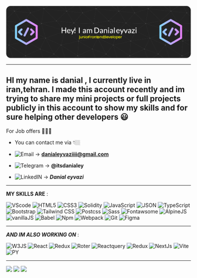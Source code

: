 ![GitHub Readme](https://github.com/danialeyz/danialeyz/blob/main/github-header-image-4.png)

-------------------
HI my name is danial , I currently live in iran,tehran. 
I made this account recently and im trying to share my mini projects or full projects publicly in this account to show my skills and
for sure helping other developers 😃
----------
For Job offers 👨🏻‍💻

- You can contact me via 👇🏼

- ![Email](https://img.shields.io/badge/Gmail-D14836?style=for-the-badge&logo=gmail&logoColor=white) → **danialeyvaziiii@gmail.com**

- ![Telegram](https://img.shields.io/badge/Telegram-2CA5E0?style=for-the-badge&logo=telegram&logoColor=white) → **@itsdanialey**

- ![LinkedIN](https://img.shields.io/badge/LinkedIn-0077B5?style=for-the-badge&logo=linkedin&logoColor=white) → ***Danial eyvazi***


-------------------
****MY SKILLS ARE**** :

![VScode](https://img.shields.io/badge/VSCode-0078D4?style=for-the-badge&logo=visual%20studio%20code&logoColor=white)
![HTML5](https://img.shields.io/badge/HTML5-E34F26?style=for-the-badge&logo=html5&logoColor=white)
![CSS3](https://img.shields.io/badge/CSS3-1572B6?style=for-the-badge&logo=css3&logoColor=white)
![Solidity](https://img.shields.io/badge/Solidity-e6e6e6?style=for-the-badge&logo=solidity&logoColor=black)
![JavaScript](https://img.shields.io/badge/JavaScript-323330?style=for-the-badge&logo=javascript&logoColor=F7DF1E)
![JSON](https://img.shields.io/badge/json-5E5C5C?style=for-the-badge&logo=json&logoColor=white)
![TypeScript](https://img.shields.io/badge/TypeScript-3178C6?logo=TypeScript&logoColor=white&style=for-the-badge)
![Bootstrap](https://img.shields.io/badge/Bootstrap-563D7C?style=for-the-badge&logo=bootstrap&logoColor=white)
![Tailwind CSS](https://img.shields.io/badge/Tailwind_CSS-38B2AC?style=for-the-badge&logo=tailwind-css&logoColor=white)
![Postcss](https://img.shields.io/badge/postcss-DD3A0A?style=for-the-badge&logo=postcss&logoColor=white)
![Sass](https://img.shields.io/badge/Sass-CC6699?style=for-the-badge&logo=sass&logoColor=white)
![Fontawsome](https://img.shields.io/badge/Font_Awesome-339AF0?style=for-the-badge&logo=fontawesome&logoColor=white)
![AlpineJS](https://img.shields.io/badge/Alpine%20JS-8BC0D0?style=for-the-badge&logo=alpinedotjs&logoColor=black)
![vanillaJS](https://img.shields.io/badge/vanillaJs-3178C6?logo=VanillaJs&logoColor=white&style=for-the-badge)
![Babel](https://img.shields.io/badge/Babel-F9DC3E?style=for-the-badge&logo=babel&logoColor=white)
![Npm](https://img.shields.io/badge/npm-CB3837?style=for-the-badge&logo=npm&logoColor=white)
![Webpack](https://img.shields.io/badge/Webpack-8DD6F9?style=for-the-badge&logo=Webpack&logoColor=white)
![Git](https://img.shields.io/badge/Git-F05032?logo=Git&logoColor=white&style=for-the-badge)
![Figma](https://img.shields.io/badge/Figma-F24E1E?logo=Figma&logoColor=white&style=for-the-badge)

---------------------------------------------------
*****AND IM ALSO WORKING ON***** :

![W3JS](https://img.shields.io/badge/web3.js-F16822?style=for-the-badge&logo=web3.js&logoColor=white)
![React](https://img.shields.io/badge/React-20232A?style=for-the-badge&logo=react&logoColor=61DAFB)
![Redux](https://img.shields.io/badge/Redux-593D88?style=for-the-badge&logo=redux&logoColor=white)
![Roter](https://img.shields.io/badge/React_Router-CA4245?style=for-the-badge&logo=react-router&logoColor=white)
![Reactquery](https://img.shields.io/badge/React_Query-FF4154?style=for-the-badge&logo=React_Query&logoColor=white)
![Redux](https://img.shields.io/badge/Redux-593D88?style=for-the-badge&logo=redux&logoColor=white)
![NextJs](https://img.shields.io/badge/next.js-000000?style=for-the-badge&logo=nextdotjs&logoColor=white)
![Vite](https://img.shields.io/badge/Vite-646CFF?logo=Vite&logoColor=white&style=for-the-badge)
![PY](https://img.shields.io/badge/Python-FFD43B?style=for-the-badge&logo=python&logoColor=blue)

-----------
![](http://github-profile-summary-cards.vercel.app/api/cards/profile-details?username=danialeyz&theme=github_dark)
![](http://github-profile-summary-cards.vercel.app/api/cards/most-commit-language?username=danialeyz&theme=github_dark)
![](http://github-profile-summary-cards.vercel.app/api/cards/productive-time?username=danialeyz&theme=github_dark&utcOffset=8)
